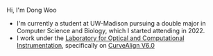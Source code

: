 <h>Hi, I'm Dong Woo </h>

- I'm currently a student at UW-Madison pursuing a double major in Computer Science and Biology, which I started attending in 2022.
- I work under the [Laboratory for Optical and Computational Instrumentation](https://loci.wisc.edu/), specifically on [CurveAlign V6.0](https://github.com/uw-loci/curvelets)
